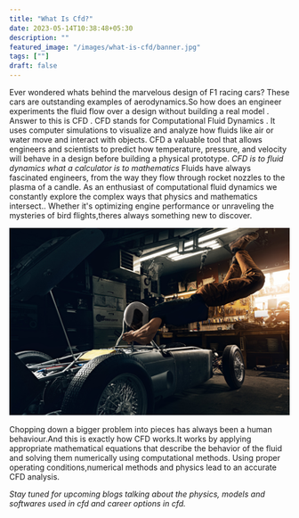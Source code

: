 ```yaml
---
title: "What Is Cfd?"
date: 2023-05-14T10:38:48+05:30
description: ""
featured_image: "/images/what-is-cfd/banner.jpg"
tags: [""]
draft: false
---
```



Ever wondered whats behind the marvelous design of F1 racing cars? These cars are outstanding examples of aerodynamics.So how does an engineer experiments the fluid flow over a design without building a real model . Answer to this is CFD .
CFD stands for Computational Fluid Dynamics .
It uses computer simulations to visualize and analyze how fluids like air or water move and interact with objects.
CFD a valuable tool that allows engineers and scientists to predict how temperature, pressure, and velocity will behave in a design before building a physical prototype.
*CFD is to fluid dynamics what a calculator is to mathematics*
Fluids have always fascinated engineers, from the way they flow through rocket nozzles to the plasma of a candle. As an enthusiast of computational fluid dynamics we constantly explore the complex ways that physics and mathematics intersect.. Whether it's optimizing engine performance or unraveling the mysteries of bird flights,theres always something new to discover.

![analysic](/images/what-is-cfd/banner.jpg)

Chopping down a bigger problem into pieces has always been a human behaviour.And this is exactly how CFD works.It works by applying appropriate mathematical equations that describe the behavior of the fluid and solving them numerically using computational methods.
Using proper operating conditions,numerical methods and physics lead to an accurate CFD analysis.

*Stay tuned for upcoming blogs talking about the physics, models and softwares used in cfd and career options in cfd.*